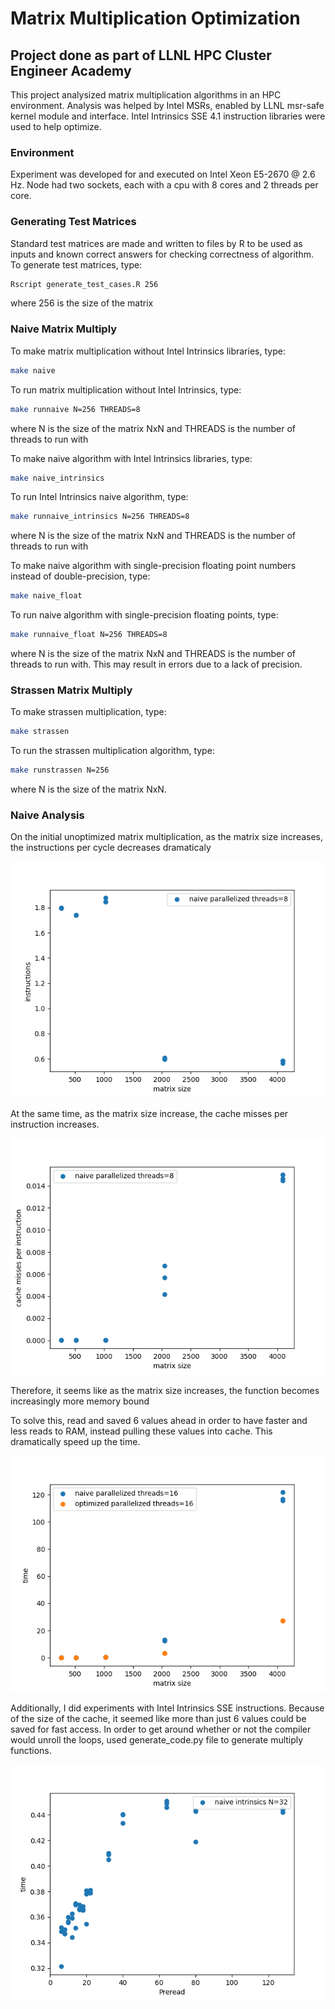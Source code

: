 # Matrix Multiplication Optimization
## Project done as part of LLNL HPC Cluster Engineer Academy

This project analysized matrix multiplication algorithms in an HPC environment.
Analysis was helped by Intel MSRs, enabled by LLNL msr-safe kernel module and
interface. Intel Intrinsics SSE 4.1 instruction libraries were used to help
optimize.

### Environment
Experiment was developed for and executed on Intel Xeon E5-2670 @ 2.6 Hz. Node
had two sockets, each with a cpu with 8 cores and 2 threads per core.

### Generating Test Matrices
Standard test matrices are made and written to files by R to be used as inputs
and known correct answers for checking correctness of algorithm. To generate
test matrices, type:
```bash
Rscript generate_test_cases.R 256
```
where 256 is the size of the matrix

### Naive Matrix Multiply
To make matrix multiplication without Intel Intrinsics libraries, type:
```bash
make naive
```

To run matrix multiplication without Intel Intrinsics, type:
```bash
make runnaive N=256 THREADS=8
```
where N is the size of the matrix NxN and THREADS is the number of threads to
run with

To make naive algorithm with Intel Intrinsics libraries, type:
```bash
make naive_intrinsics
```

To run Intel Intrinsics naive algorithm, type:
```bash
make runnaive_intrinsics N=256 THREADS=8
```
where N is the size of the matrix NxN and THREADS is the number of threads to
run with

To make naive algorithm with single-precision floating point numbers instead of double-precision, type:
```bash
make naive_float
```

To run naive algorithm with single-precision floating points, type:
```bash
make runnaive_float N=256 THREADS=8
```
where N is the size of the matrix NxN and THREADS is the number of threads to
run with. This may result in errors due to a lack of precision.

### Strassen Matrix Multiply
To make strassen multiplication, type:
```bash
make strassen
```

To run the strassen multiplication algorithm, type:
```bash
make runstrassen N=256
```
where N is the size of the matrix NxN.

### Naive Analysis
On the initial unoptimized matrix multiplication, as the matrix size increases,
the instructions per cycle decreases dramaticaly

![Image of Instructions Graph](https://github.com/ValenYamamoto/matrix-multiply-optimization/blob/master/graphs/threaded_naive_8_instructions-graph.png)

At the same time, as the matrix size increase, the cache misses per instruction 
increases.

![Image of Cache Misses Graph](https://github.com/ValenYamamoto/matrix-multiply-optimization/blob/master/graphs/threaded_naive_8_misses-graph.png)

Therefore, it seems like as the matrix size increases, the function becomes 
increasingly more memory bound

To solve this, read and saved 6 values ahead in order to have faster and less reads to RAM,
instead pulling these values into cache. This dramatically speed up the time.

![Image of Naive Better Graph](https://github.com/ValenYamamoto/matrix-multiply-optimization/blob/master/graphs/compare_naive_16_times-graph.png)

Additionally, I did experiments with Intel Intrinsics SSE instructions. Because of the size of
the cache, it seemed like more than just 6 values could be saved for fast access. In order
to get around whether or not the compiler would unroll the loops, used generate_code.py
file to generate multiply functions.

![Image of Intrinsics Graph](https://github.com/ValenYamamoto/matrix-multiply-optimization/blob/master/graphs/preread_32-graph.png)


